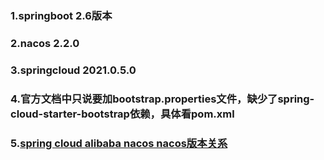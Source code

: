 ### 1.springboot 2.6版本
### 2.nacos 2.2.0
### 3.springcloud 2021.0.5.0
### 4.官方文档中只说要加bootstrap.properties文件，缺少了spring-cloud-starter-bootstrap依赖，具体看pom.xml
### 5.[spring cloud alibaba nacos nacos版本关系](https://github.com/alibaba/spring-cloud-alibaba/wiki/%E7%89%88%E6%9C%AC%E8%AF%B4%E6%98%8E)  